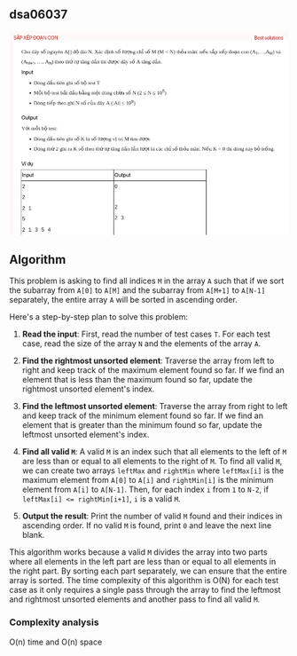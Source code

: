## dsa06037
![alt text](image.png)
## Algorithm
This problem is asking to find all indices `M` in the array `A` such that if we sort the subarray from `A[0]` to `A[M]` and the subarray from `A[M+1]` to `A[N-1]` separately, the entire array `A` will be sorted in ascending order.

Here's a step-by-step plan to solve this problem:

1. **Read the input**: First, read the number of test cases `T`. For each test case, read the size of the array `N` and the elements of the array `A`.

2. **Find the rightmost unsorted element**: Traverse the array from left to right and keep track of the maximum element found so far. If we find an element that is less than the maximum found so far, update the rightmost unsorted element's index.

3. **Find the leftmost unsorted element**: Traverse the array from right to left and keep track of the minimum element found so far. If we find an element that is greater than the minimum found so far, update the leftmost unsorted element's index.

4. **Find all valid `M`**: A valid `M` is an index such that all elements to the left of `M` are less than or equal to all elements to the right of `M`. To find all valid `M`, we can create two arrays `leftMax` and `rightMin` where `leftMax[i]` is the maximum element from `A[0]` to `A[i]` and `rightMin[i]` is the minimum element from `A[i]` to `A[N-1]`. Then, for each index `i` from `1` to `N-2`, if `leftMax[i] <= rightMin[i+1]`, `i` is a valid `M`.

5. **Output the result**: Print the number of valid `M` found and their indices in ascending order. If no valid `M` is found, print `0` and leave the next line blank.

This algorithm works because a valid `M` divides the array into two parts where all elements in the left part are less than or equal to all elements in the right part. By sorting each part separately, we can ensure that the entire array is sorted. The time complexity of this algorithm is O(N) for each test case as it only requires a single pass through the array to find the leftmost and rightmost unsorted elements and another pass to find all valid `M`.

### Complexity analysis
O(n) time and O(n) space